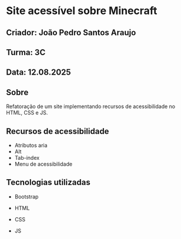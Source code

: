 # Site acessível sobre Minecraft
## Criador: João Pedro Santos Araujo
## Turma:  3C
## Data: 12.08.2025
## Sobre
Refatoração de um site implementando recursos de acessibilidade no HTML, CSS e JS.
## Recursos de acessibilidade
- Atributos aria
- Alt
- Tab-index
- Menu de acessibilidade
## Tecnologias utilizadas
- Bootstrap
- HTML
- CSS

- JS
